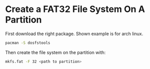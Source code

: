 # Create a FAT32 File System On A Partition
First download the right package. Shown example is for arch linux.
``` sh
pacman -S dosfstools
```

Then create the file system on the partition with:
``` sh
mkfs.fat -F 32 <path to partition>
```

